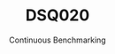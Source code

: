 ---
layout: docu
title: DSQ020
subtitle: Continuous Benchmarking
selected: TPC-DS
expanded: Benchmarking
benchmark: /individual_results/DSQ020.html
---